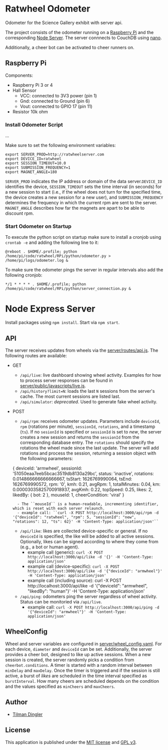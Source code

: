 # Ratwheel Odometer
Odometer for the Science Gallery exhibit with server api.

The project consists of the odometer running on a [Raspberry Pi](/RPi) and the corresponding [Node Server](/server). The server connnects to CouchDB using [nano](https://www.npmjs.com/package/nano).

Additionally, a cheer bot can be activated to cheer runners on.

## Raspberry Pi 
Components:
- Raspberry Pi 3 or 4
- Hall Sensor
	- VCC: connected to 3V3 power (pin 1)
	- Gnd: connected to Ground (pin 6)
	- Vout: connected to GPIO 17 (pin 11)
- Resistor 10k ohm

### Install Odometer Script
...

Make sure to set the following environment variables:
    
    export SERVER_PROD=http://ratwheelserver.com
    export DEVICE_ID=ratwheel
    export SESSION_TIMEOUT=10.0
    export SUBMISSION_FREQUENCY=1
    export MAGNET_ANGLE=180

``SERVER_PROD`` indicates the IP address or domain of the data server.``DEVICE_ID`` identifies the device, ``SESSION_TIMEOUT`` sets the time interval (in seconds) for a new session to start (i.e., if the wheel does not turn for the specified time, the device creates a new session for a new user), and ``SUBMISSION_FREQUENCY`` determines the frequency in which the current rpm are sent to the server. ``MAGNET_ANGLE`` describes how far the magnets are apart to be able to discount rpm.

### Start Odometer on Startup
To execute the python script on startup make sure to install a cronjob using
``crontab -e``
and adding the following line to it:

    @reboot . $HOME/.profile; python /home/pi/code/ratwheel/RPi/python/odometer.py > /home/pi/logs/odometer.log &

To make sure the odometer pings the server in regular intervals also add the following cronjob:

    */1 * * * * . $HOME/.profile; python /home/pi/code/ratwheel/RPi/python/server_connection.py &

# Node Express Server

Install packages using ``npm install``. Start via ``npm start``.

## API

The server receives updates from wheels via the [server/routes/api.js](api). The following routes are available:

- GET
    - ``/api/live``: live dashboard showing wheel activity. Examples for how to process server responses can be found in [server/public/javascripts/live.js](live.js).
    - ``/api/history?limit=N``: loads the last ``N`` sessions from the server's cache. The most current sessions are listed last.
    - ``/api/simulator``: *deprecated*. Used to generate fake wheel activity.
- POST
    - ``/api/rpm``: receives odometer updates. Parameters include ``deviceId``, ``rpm`` (rotations per minute), ``sessionId``, ``rotations``, and a timestamp (``ts``). If no ``sesionId`` is specified or ``sessionId`` is set to *new*, the server creates a new session and returns the ``sessionId`` from the corresponding database entry. The ``rotations`` should specify the rotations the wheel made since the last update. The server will add rotations and process the session, returning a session object with the following parameters:

    { 
        deviceId: 'armwheel',
        sessionId: '51050eaa7eeb5bcac3519db8130a29bc',
        status: 'inactive',
        rotations: 0.014866666666666667,
        tsStart: 1626769990064,
        tsEnd: 1626769990572,
        rpm: '0',
        kmh: 0.21,
        avgRpm: 1, 
        totalMinutes: 0.04,
        km: 0.00003035825700918937,
        avgKmh: 0.22,
        topSpeed: 0.25,
        likes: 2,
        likedBy: { bot: 2 },
        mouseId: 1,
        cheerCondition: 'viral' 
  }

        - The ``mouseId`` is a human-readable, incrementing identifier, which is reset with each server relaunch. 
        - example call: ``curl -X POST http://localhost:3000/api/rpm -d '{"deviceId": "ratwheel", "rpm": 5, "sessionId": "new", "rotations": 12, "ts": 62}' -H 'Content-Type: application/json'``
    - ``/api/like``: likes are collected device-specific or general. If no ``deviceId`` is specified, the like will be added to all active sessions. Optionally, likes can be signed according to where they come from (e.g., a bot or human agent).
        - example call (generic): ``curl -X POST http://localhost:3000/api/like -d '{}' -H 'Content-Type: application/json'``
        - example call (device-specific): ``curl -X POST http://localhost:3000/api/like -d '{"deviceId": "armwheel"}' -H 'Content-Type: application/json'``
        - example call (including source): curl -X POST http://localhost:3000/api/like -d '{"deviceId": "armwheel", "likedBy": "human"}' -H 'Content-Type: application/json'
    - ``/api/ping``: odometers ping the server regardless of wheel activity. Status can be monitoried via ``/api/live``. 
        - example call: ``curl -X POST http://localhost:3000/api/ping -d '{"deviceId": "armwheel"}' -H 'Content-Type: application/json'``

## WheelConfig

Wheel and server variables are configured in [server/wheel_config.yaml](wheel_config.yaml). For each device, ``diameter`` and ``deviceId`` can be set. Additionally, the server provides a cheer bot, designed to like up active sessions. When a new session is created, the server randomly picks a condition from ``cheerbot.conditions``. A timer is started with a random interval between ``minDelay`` and ``maxDelay``. Once the timer is triggered and if the session is still active, a burst of *likes* are scheduled in the time interval specified as ``burstInterval``. How many cheers are scheduled depends on the condition and the values specified as ``minCheers`` and ``maxCheers``.

## Author
- [Tilman Dingler](https://github.com/Til-D/)

## License
This application is published under the [MIT license](http://www.opensource.org/licenses/mit-license) and [GPL v3](http://opensource.org/licenses/GPL-3.0). 